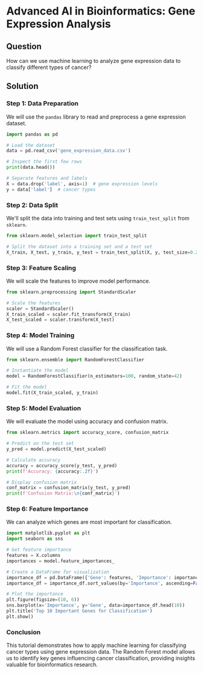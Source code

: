 # Advanced AI in Bioinformatics: Gene Expression Analysis

## Question
How can we use machine learning to analyze gene expression data to classify different types of cancer?

## Solution

### Step 1: Data Preparation
We will use the `pandas` library to read and preprocess a gene expression dataset.

```python
import pandas as pd

# Load the dataset
data = pd.read_csv('gene_expression_data.csv')

# Inspect the first few rows
print(data.head())

# Separate features and labels
X = data.drop('label', axis=1)  # gene expression levels
y = data['label']  # cancer types
```

### Step 2: Data Split
We'll split the data into training and test sets using `train_test_split` from `sklearn`.

```python
from sklearn.model_selection import train_test_split

# Split the dataset into a training set and a test set
X_train, X_test, y_train, y_test = train_test_split(X, y, test_size=0.2, random_state=42)
```

### Step 3: Feature Scaling
We will scale the features to improve model performance.

```python
from sklearn.preprocessing import StandardScaler

# Scale the features
scaler = StandardScaler()
X_train_scaled = scaler.fit_transform(X_train)
X_test_scaled = scaler.transform(X_test)
```

### Step 4: Model Training
We will use a Random Forest classifier for the classification task.

```python
from sklearn.ensemble import RandomForestClassifier

# Instantiate the model
model = RandomForestClassifier(n_estimators=100, random_state=42)

# Fit the model
model.fit(X_train_scaled, y_train)
```

### Step 5: Model Evaluation
We will evaluate the model using accuracy and confusion matrix.

```python
from sklearn.metrics import accuracy_score, confusion_matrix

# Predict on the test set
y_pred = model.predict(X_test_scaled)

# Calculate accuracy
accuracy = accuracy_score(y_test, y_pred)
print(f'Accuracy: {accuracy:.2f}')

# Display confusion matrix
conf_matrix = confusion_matrix(y_test, y_pred)
print(f'Confusion Matrix:\n{conf_matrix}')
```

### Step 6: Feature Importance
We can analyze which genes are most important for classification.

```python
import matplotlib.pyplot as plt
import seaborn as sns

# Get feature importance
features = X.columns
importances = model.feature_importances_

# Create a DataFrame for visualization
importance_df = pd.DataFrame({'Gene': features, 'Importance': importances})
importance_df = importance_df.sort_values(by='Importance', ascending=False)

# Plot the importance
plt.figure(figsize=(10, 6))
sns.barplot(x='Importance', y='Gene', data=importance_df.head(10))
plt.title('Top 10 Important Genes for Classification')
plt.show()
```

### Conclusion
This tutorial demonstrates how to apply machine learning for classifying cancer types using gene expression data. The Random Forest model allows us to identify key genes influencing cancer classification, providing insights valuable for bioinformatics research.